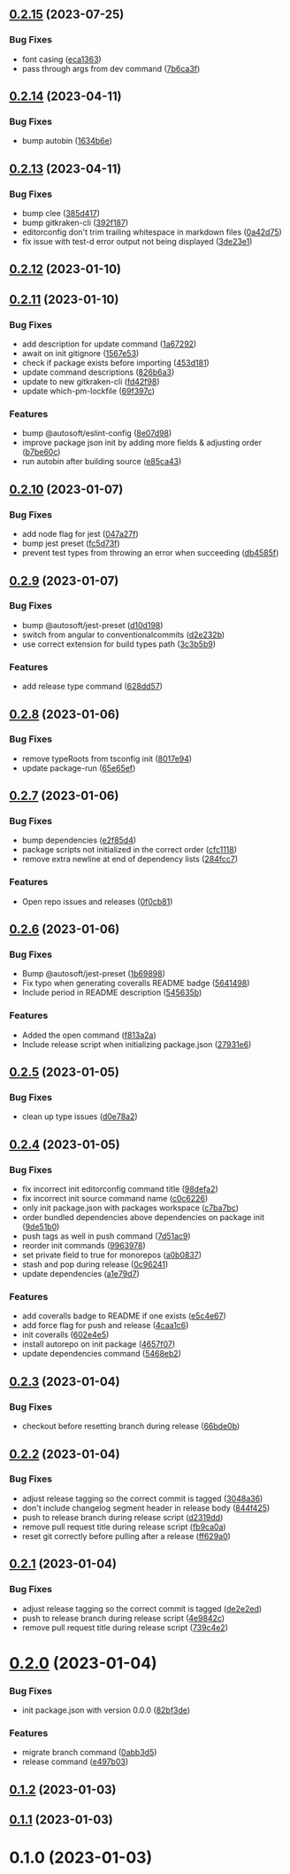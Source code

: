 ## [0.2.15](https://github.com/autosoftoss/autorepo-api/compare/v0.2.14...v0.2.15) (2023-07-25)


### Bug Fixes

* font casing ([eca1363](https://github.com/autosoftoss/autorepo-api/commit/eca13633658f7646eb1a05cbdac203c7f8634e47))
* pass through args from dev command ([7b6ca3f](https://github.com/autosoftoss/autorepo-api/commit/7b6ca3fd767a60409a1fa46f0511dbaf65d53794))



## [0.2.14](https://github.com/autosoftoss/autorepo-api/compare/v0.2.13...v0.2.14) (2023-04-11)


### Bug Fixes

* bump autobin ([1634b6e](https://github.com/autosoftoss/autorepo-api/commit/1634b6e73a26ff80062a11f1362edb665cb0a6ad))



## [0.2.13](https://github.com/autosoftoss/autorepo-api/compare/v0.2.12...v0.2.13) (2023-04-11)


### Bug Fixes

* bump clee ([385d417](https://github.com/autosoftoss/autorepo-api/commit/385d41737c8145c76b6af325829372a1ff41b5b1))
* bump gitkraken-cli ([392f187](https://github.com/autosoftoss/autorepo-api/commit/392f187f5941a358021394d584ffde2bc94b08c0))
* editorconfig don't trim trailing whitespace in markdown files ([0a42d75](https://github.com/autosoftoss/autorepo-api/commit/0a42d7583d45ebbb8152d3d43ea6be8f0b972e9c))
* fix issue with test-d error output not being displayed ([3de23e1](https://github.com/autosoftoss/autorepo-api/commit/3de23e11bbeac3ded519fb0119e551f51a493b25))



## [0.2.12](https://github.com/autosoftoss/autorepo-api/compare/v0.2.11...v0.2.12) (2023-01-10)



## [0.2.11](https://github.com/autosoftoss/autorepo-api/compare/v0.2.10...v0.2.11) (2023-01-10)


### Bug Fixes

* add description for update command ([1a67292](https://github.com/autosoftoss/autorepo-api/commit/1a672928cd16e024d23f8d7a8cbdd3c130bb76e7))
* await on init gitignore ([1567e53](https://github.com/autosoftoss/autorepo-api/commit/1567e53500d1f18f554bbcad2acedfada2c0ed03))
* check if package exists before importing ([453d181](https://github.com/autosoftoss/autorepo-api/commit/453d18127fe478e0478f390fc2d9221e53602b14))
* update command descriptions ([826b6a3](https://github.com/autosoftoss/autorepo-api/commit/826b6a3f8be10f2136f0d8a65f32db9f98a11265))
* update to new gitkraken-cli ([fd42f98](https://github.com/autosoftoss/autorepo-api/commit/fd42f9881ad0e66b4fbd4ceaa89b34be1ca1b504))
* update which-pm-lockfile ([69f397c](https://github.com/autosoftoss/autorepo-api/commit/69f397c50417435f7c3bce4c5c8abc588f9cb590))


### Features

* bump @autosoft/eslint-config ([8e07d98](https://github.com/autosoftoss/autorepo-api/commit/8e07d9841f8cfc19ac41998f31a5438605428462))
* improve package json init by adding more fields & adjusting order ([b7be60c](https://github.com/autosoftoss/autorepo-api/commit/b7be60ca442b8126683815acbafdedcae90074c6))
* run autobin after building source ([e85ca43](https://github.com/autosoftoss/autorepo-api/commit/e85ca4358c72e8184543598b3964353c3ff0f689))



## [0.2.10](https://github.com/autosoftoss/autorepo-api/compare/v0.2.9...v0.2.10) (2023-01-07)


### Bug Fixes

* add node flag for jest ([047a27f](https://github.com/autosoftoss/autorepo-api/commit/047a27ff7092b382428934f2d02e5c0263eb64ad))
* bump jest preset ([fc5d73f](https://github.com/autosoftoss/autorepo-api/commit/fc5d73f8fd23f2a5c43f197dbac0de97f6d16134))
* prevent test types from throwing an error when succeeding ([db4585f](https://github.com/autosoftoss/autorepo-api/commit/db4585f0e801dbd28c6918a9ded6782c33726085))



## [0.2.9](https://github.com/autosoftoss/autorepo-api/compare/v0.2.8...v0.2.9) (2023-01-07)


### Bug Fixes

* bump @autosoft/jest-preset ([d10d198](https://github.com/autosoftoss/autorepo-api/commit/d10d1980e2b6fb2d6065f38d0c1d5a601e4606f3))
* switch from angular to conventionalcommits ([d2e232b](https://github.com/autosoftoss/autorepo-api/commit/d2e232bad74284e85b1e860f9f05875f0d492045))
* use correct extension for build types path ([3c3b5b9](https://github.com/autosoftoss/autorepo-api/commit/3c3b5b9292d2772f32217576bc961a88a27e0f4f))


### Features

* add release type command ([628dd57](https://github.com/autosoftoss/autorepo-api/commit/628dd5749d2a74b4b9ca8938f58c13158af5b977))



## [0.2.8](https://github.com/autosoftoss/autorepo-api/compare/v0.2.7...v0.2.8) (2023-01-06)


### Bug Fixes

* remove typeRoots from tsconfig init ([8017e94](https://github.com/autosoftoss/autorepo-api/commit/8017e94be3812ad2ea58af23fc03f78f27f9859a))
* update package-run ([65e65ef](https://github.com/autosoftoss/autorepo-api/commit/65e65efc5237ebb775d5b20902cddb6827903d84))



## [0.2.7](https://github.com/autosoftoss/autorepo-api/compare/v0.2.6...v0.2.7) (2023-01-06)


### Bug Fixes

* bump dependencies ([e2f85d4](https://github.com/autosoftoss/autorepo-api/commit/e2f85d4e26f6d1aba8c2a1d1da8bd761762987dc))
* package scripts not initialized in the correct order ([cfc1118](https://github.com/autosoftoss/autorepo-api/commit/cfc1118ae5e8757a068e079e3f2f6baecee3ad75))
* remove extra newline at end of dependency lists ([284fcc7](https://github.com/autosoftoss/autorepo-api/commit/284fcc7525cd19c95379b3e4b078fe565e678663))


### Features

* Open repo issues and releases ([0f0cb81](https://github.com/autosoftoss/autorepo-api/commit/0f0cb8125959cdfe53e5c265819898a3847935c3))



## [0.2.6](https://github.com/autosoftoss/autorepo-api/compare/v0.2.5...v0.2.6) (2023-01-06)


### Bug Fixes

* Bump @autosoft/jest-preset ([1b69898](https://github.com/autosoftoss/autorepo-api/commit/1b6989878ce30ace92049091af044506bb355779))
* Fix typo when generating coveralls README badge ([5641498](https://github.com/autosoftoss/autorepo-api/commit/56414984ab13d9c2b40f61f6fb80ddbbf1a5c45c))
* Include period in README description ([545635b](https://github.com/autosoftoss/autorepo-api/commit/545635b3156001adf45f8f20feab8685bac97326))


### Features

* Added the open command ([f813a2a](https://github.com/autosoftoss/autorepo-api/commit/f813a2aee30637908faf30b70c8a43eafd29830f))
* Include release script when initializing package.json ([27931e6](https://github.com/autosoftoss/autorepo-api/commit/27931e6690156718abefc21a2a63ed4a603af479))



## [0.2.5](https://github.com/autosoftoss/autorepo-api/compare/v0.2.4...v0.2.5) (2023-01-05)


### Bug Fixes

* clean up type issues ([d0e78a2](https://github.com/autosoftoss/autorepo-api/commit/d0e78a2fd4945c40675feea5f8360c0d036700b9))



## [0.2.4](https://github.com/autosoftoss/autorepo-api/compare/v0.2.3...v0.2.4) (2023-01-05)


### Bug Fixes

* fix incorrect init editorconfig command title ([98defa2](https://github.com/autosoftoss/autorepo-api/commit/98defa249a4dc205c8ef16c9905d3baf40841328))
* fix incorrect init source command name ([c0c6226](https://github.com/autosoftoss/autorepo-api/commit/c0c6226d72640871134922b4b48946f283508c41))
* only init package.json with packages workspace ([c7ba7bc](https://github.com/autosoftoss/autorepo-api/commit/c7ba7bce6d99392d53548f7d21d37f5aac724962))
* order bundled dependencies above dependencies on package init ([9de51b0](https://github.com/autosoftoss/autorepo-api/commit/9de51b0b277d9c18d73b5c71dcf4e2f55ea9cf08))
* push tags as well in push command ([7d51ac9](https://github.com/autosoftoss/autorepo-api/commit/7d51ac9779c96f4af66afb5f3aa35f98964cc526))
* reorder init commands ([9963978](https://github.com/autosoftoss/autorepo-api/commit/9963978d86dacef0481f52cacb8785056d51a3c6))
* set private field to true for monorepos ([a0b0837](https://github.com/autosoftoss/autorepo-api/commit/a0b0837f5090e0d171f3edb039fbb6f9b122bc91))
* stash and pop during release ([0c96241](https://github.com/autosoftoss/autorepo-api/commit/0c962416fea6337f7b867b9a9a4ee89915bec03d))
* update dependencies ([a1e79d7](https://github.com/autosoftoss/autorepo-api/commit/a1e79d7fd60d774650625f9b75b79c2920341f2c))


### Features

* add coveralls badge to README if one exists ([e5c4e67](https://github.com/autosoftoss/autorepo-api/commit/e5c4e67d3388e56ee4d01fca59b4dcf48cc4516e))
* add force flag for push and release ([4caa1c6](https://github.com/autosoftoss/autorepo-api/commit/4caa1c6bb608abe4ad2c4370f7b84b0ec8d82f05))
* init coveralls ([602e4e5](https://github.com/autosoftoss/autorepo-api/commit/602e4e5a84964acc14d84ac3f27830db880331e0))
* install autorepo on init package ([4657f07](https://github.com/autosoftoss/autorepo-api/commit/4657f0770b66d0ea403d1a690a798c18f3d057d5))
* update dependencies command ([5468eb2](https://github.com/autosoftoss/autorepo-api/commit/5468eb20a77323b54dbb982d51fe1a99711d6bb4))



## [0.2.3](https://github.com/autosoftoss/autorepo-api/compare/v0.2.2...v0.2.3) (2023-01-04)


### Bug Fixes

* checkout before resetting branch during release ([66bde0b](https://github.com/autosoftoss/autorepo-api/commit/66bde0bca708668f7f261897a97b31849a7115dc))



## [0.2.2](https://github.com/autosoftoss/autorepo-api/compare/v0.2.0...v0.2.2) (2023-01-04)


### Bug Fixes

* adjust release tagging so the correct commit is tagged ([3048a36](https://github.com/autosoftoss/autorepo-api/commit/3048a360d0d7a17f116b7141a2e2bf64e869cd79))
* don't include changelog segment header in release body ([844f425](https://github.com/autosoftoss/autorepo-api/commit/844f4251939899f56eedeb7397889607541e1cc9))
* push to release branch during release script ([d2319dd](https://github.com/autosoftoss/autorepo-api/commit/d2319dd1d9191c753345313a6c3fc179dad26981))
* remove pull request title during release script ([fb9ca0a](https://github.com/autosoftoss/autorepo-api/commit/fb9ca0a88b8c7559c48d67f12b8fdb69264dfb0d))
* reset git correctly before pulling after a release ([ff629a0](https://github.com/autosoftoss/autorepo-api/commit/ff629a01317ce77ea7c229a8034b7781af964602))



## [0.2.1](https://github.com/autosoftoss/autorepo-api/compare/v0.2.0...v0.2.1) (2023-01-04)


### Bug Fixes

* adjust release tagging so the correct commit is tagged ([de2e2ed](https://github.com/autosoftoss/autorepo-api/commit/de2e2ed5186c80b48a515c0a2d6d0bda351ffc35))
* push to release branch during release script ([4e9842c](https://github.com/autosoftoss/autorepo-api/commit/4e9842c281aa9736d0c8a45187857df33874ea52))
* remove pull request title during release script ([739c4e2](https://github.com/autosoftoss/autorepo-api/commit/739c4e234709254287c3ea675d6a4d832c50be5b))



# [0.2.0](https://github.com/autosoftoss/autorepo-api/compare/0.1.2...0.2.0) (2023-01-04)


### Bug Fixes

* init package.json with version 0.0.0 ([82bf3de](https://github.com/autosoftoss/autorepo-api/commit/82bf3de51cbeb08c8791c0ce212078f183cc3bee))


### Features

* migrate branch command ([0abb3d5](https://github.com/autosoftoss/autorepo-api/commit/0abb3d5e0209ad950fd9f4f44a21bb3c6a2033f9))
* release command ([e497b03](https://github.com/autosoftoss/autorepo-api/commit/e497b031e1605eb1985d0597ef13d0a8a6b154c6))



## [0.1.2](https://github.com/autosoftoss/autorepo-api/compare/0.1.1...0.1.2) (2023-01-03)



## [0.1.1](https://github.com/autosoftoss/autorepo-api/compare/0.1.0...0.1.1) (2023-01-03)



# 0.1.0 (2023-01-03)



